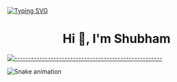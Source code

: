 [![Typing SVG](https://readme-typing-svg.demolab.com?font=Fira+Code&size=25&color=0F2187&width=435&lines=Data+Scientist)](https://git.io/typing-svg)

<h1 align="center">Hi 👋, I'm Shubham</h1>

[![-----------------------------------------------------](
https://raw.githubusercontent.com/andreasbm/readme/master/assets/lines/aqua.png)](https://github.com/Shubham?tab=repositories)


 ![Snake animation](https://github.com/Romxno/Romxno/blob/output/github-contribution-grid-snake.svg)
 
